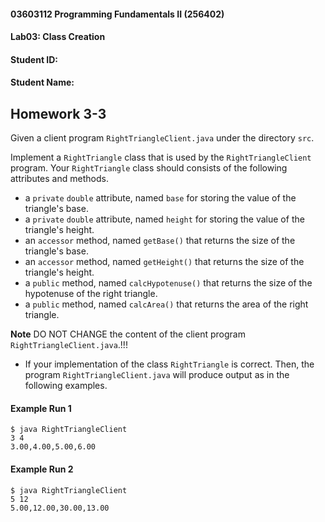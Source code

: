 #### 03603112 Programming Fundamentals II (256402) 
#### Lab03: Class Creation 
#### Student ID: <YOUR-STUDENT-ID>
#### Student Name: <YOUR-NAME>

## Homework 3-3
Given a client program `RightTriangleClient.java` under the directory `src`.

 Implement a `RightTriangle` class that is used by the `RightTriangleClient` program. 
 Your `RightTriangle` class should consists of the following attributes and methods.
 
 * a `private` `double` attribute, named `base` for storing the value of the triangle's base.
 * a `private` `double` attribute, named `height` for storing the value of the triangle's height. 
 * an `accessor` method, named `getBase()` that returns the size of the triangle's base.
 * an `accessor` method, named `getHeight()` that returns the size of the triangle's height.
 * a `public` method, named `calcHypotenuse()` that returns the size of the hypotenuse of the right triangle.
 * a `public` method, named `calcArea()` that returns the area of the right triangle.
 
**Note** DO NOT CHANGE the content of the client program `RightTriangleClient.java`.!!!
 
* If your implementation of the class `RightTriangle` is correct. Then, the program `RightTriangleClient.java` will 
 produce output as in the following examples.

#### Example Run 1
```
$ java RightTriangleClient   
3 4
3.00,4.00,5.00,6.00
``` 
 
#### Example Run 2
```
$ java RightTriangleClient   
5 12
5.00,12.00,30.00,13.00 
``` 
